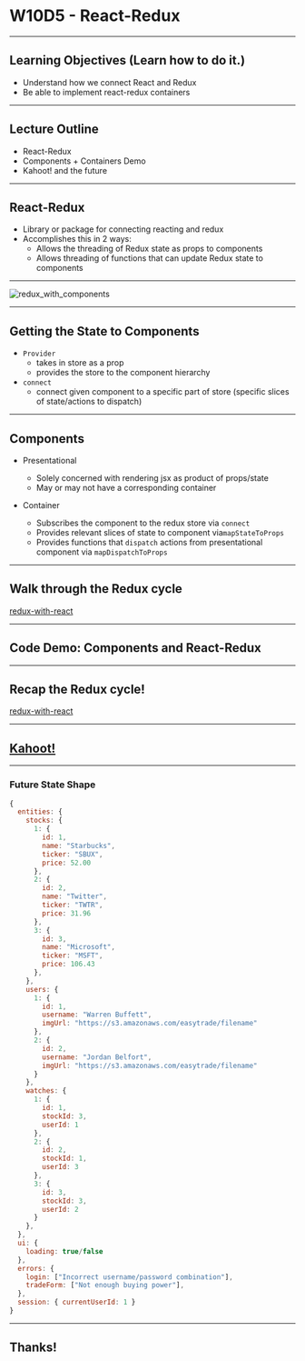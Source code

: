 # W10D5 - React-Redux

---

## Learning Objectives (Learn how to do it.)

+ Understand how we connect React and Redux
+ Be able to implement react-redux containers

---

## Lecture Outline

+ React-Redux
+ Components + Containers Demo
+ Kahoot! and the future

---

## React-Redux

+ Library or package for connecting reacting and redux
+ Accomplishes this in 2 ways:
  + Allows the threading of Redux state as props to components
  + Allows threading of functions that can update Redux state to components

---

![redux_with_components](https://raw.githubusercontent.com/appacademy/worldwide-lecture-notes/redux-revamp/react/w10d5-react-redux/assets/redux_with_components.png?token=AG2UGP3GHVAEUEWCQZFF2JDADDUJS)

---

## Getting the State to Components

+ `Provider`
  + takes in store as a prop
  + provides the store to the component hierarchy
+ `connect`
  + connect given component to a specific part of store (specific slices of state/actions to dispatch)

---

## Components

+ Presentational
  + Solely concerned with rendering jsx as product of props/state
  + May or may not have a corresponding container

+ Container
  + Subscribes the component to the redux store via `connect`
  + Provides relevant slices of state to component via`mapStateToProps`
  + Provides functions that `dispatch` actions from presentational component via `mapDispatchToProps`

---

## Walk through the Redux cycle
[redux-with-react](https://raw.githubusercontent.com/appacademy/worldwide-lecture-notes/redux-revamp/react/w10d5-react-redux/assets/redux-cycle-only.png?token=AG2UGP2UDWSDKNAPTRPJRK3ADDURY)

---

## Code Demo: Components and React-Redux

---

## Recap the Redux cycle!
[redux-with-react](https://raw.githubusercontent.com/appacademy/worldwide-lecture-notes/redux-revamp/react/w10d5-react-redux/assets/redux-cycle-only.png?token=AG2UGP2UDWSDKNAPTRPJRK3ADDURY)

---

## [Kahoot!](https://play.kahoot.it/v2/?quizId=c7f26447-0632-4822-84a2-22282e22b67a)

---

### Future State Shape
```js
{
  entities: {
    stocks: {
      1: {
        id: 1,
        name: "Starbucks",
        ticker: "SBUX",
        price: 52.00
      },
      2: {
        id: 2,
        name: "Twitter",
        ticker: "TWTR",
        price: 31.96
      },
      3: {
        id: 3,
        name: "Microsoft",
        ticker: "MSFT",
        price: 106.43
      },
    },
    users: {
      1: {
        id: 1,
        username: "Warren Buffett",
        imgUrl: "https://s3.amazonaws.com/easytrade/filename"
      },
      2: {
        id: 2,
        username: "Jordan Belfort",
        imgUrl: "https://s3.amazonaws.com/easytrade/filename"
      }
    },
    watches: {
      1: {
        id: 1,
        stockId: 3,
        userId: 1
      },
      2: {
        id: 2,
        stockId: 1,
        userId: 3
      },
      3: {
        id: 3,
        stockId: 3,
        userId: 2
      }
    },
  },
  ui: {
    loading: true/false
  },
  errors: {
    login: ["Incorrect username/password combination"],
    tradeForm: ["Not enough buying power"],
  },
  session: { currentUserId: 1 }
}
```

---

## Thanks!
